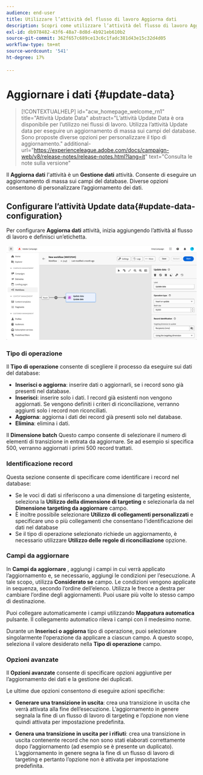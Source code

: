 ```yaml
---
audience: end-user
title: Utilizzare l’attività del flusso di lavoro Aggiorna dati
description: Scopri come utilizzare l’attività del flusso di lavoro Aggiorna dati
exl-id: db978482-43f6-48a7-8d8d-4b921eb610b2
source-git-commit: 362f657c689ce13c6c1fadc381d43e15c32d4d05
workflow-type: tm+mt
source-wordcount: '541'
ht-degree: 17%

---
```


# Aggiornare i dati {#update-data}


>[!CONTEXTUALHELP]
>id="acw_homepage_welcome_rn1"
>title="Attività Update Data"
>abstract="L’attività Update Data è ora disponibile per l’utilizzo nei flussi di lavoro. Utilizza l’attività Update data per eseguire un aggiornamento di massa sui campi del database. Sono proposte diverse opzioni per personalizzare il tipo di aggiornamento."
>additional-url="https://experienceleague.adobe.com/docs/campaign-web/v8/release-notes/release-notes.html?lang=it" text="Consulta le note sulla versione"



Il **Aggiorna dati** l&#39;attività è un **Gestione dati** attività. Consente di eseguire un aggiornamento di massa sui campi del database. Diverse opzioni consentono di personalizzare l’aggiornamento dei dati.

<!--
The **Operation type** field lets you choose the process to be carried out on the data in the database. Select the first option to add data or update (it if it has already been added). You can also only add data, only update data, or delete data. Select the **Update and merge collections** to select a primary record to link duplicates to, and delete those duplicates safely

Specify how to identify the records in the database: if data relate to an existing targeting dimension, select the **Using the targeting dimension** option and select the targeting dimension and fields to update. Otherwise, specify one or more custom links to identify the data in the database, or direct use of reconciliation keys.

Select the fields to update and reconciliation settings. You can use the **Auto-mapping** option to automatically identify the fields to be updated.

The **Advanced options** section let you specify additional settings to manage data and duplicates.

Toggle the **Generate an outbound transition** option to add an outbound transition that will be activated at the end of the execution of the **Update data** activity. The update generally marks the end of a targeting workflow and therefore the option is not activated by default.

Toggle the **Generate an outbound transition for rejects** option to add an outbound transition containing records that have not been correctly processed after the update (for example if there is a duplicate). The update generally marks the end of a targeting workflow and therefore the option is not activated by default.
-->

## Configurare l’attività Update data{#update-data-configuration}

Per configurare **Aggiorna dati** attività, inizia aggiungendo l’attività al flusso di lavoro e definisci un’etichetta.

![](../assets/workflow-update-data.png)

### Tipo di operazione

Il **Tipo di operazione** consente di scegliere il processo da eseguire sui dati del database:

* **Inserisci o aggiorna**: inserire dati o aggiornarli, se i record sono già presenti nel database.
* **Inserisci**: inserire solo i dati. I record già esistenti non vengono aggiornati. Se vengono definiti i criteri di riconciliazione, verranno aggiunti solo i record non riconciliati.
* **Aggiorna**: aggiorna i dati dei record già presenti solo nel database.
* **Elimina**: elimina i dati.

Il **Dimensione batch** Questo campo consente di selezionare il numero di elementi di transizione in entrata da aggiornare. Se ad esempio si specifica 500, verranno aggiornati i primi 500 record trattati.

### Identificazione record

Questa sezione consente di specificare come identificare i record nel database:

* Se le voci di dati si riferiscono a una dimensione di targeting esistente, seleziona la **Utilizzo della dimensione di targeting** e selezionarla da nel **Dimensione targeting da aggiornare** campo.
* È inoltre possibile selezionare **Utilizzo di collegamenti personalizzati** e specificare uno o più collegamenti che consentano l&#39;identificazione dei dati nel database
* Se il tipo di operazione selezionato richiede un aggiornamento, è necessario utilizzare **Utilizzo delle regole di riconciliazione** opzione.

### Campi da aggiornare

In **Campi da aggiornare** , aggiungi i campi in cui verrà applicato l’aggiornamento e, se necessario, aggiungi le condizioni per l’esecuzione. A tale scopo, utilizza **Considerato se** campo. Le condizioni vengono applicate in sequenza, secondo l’ordine dell’elenco. Utilizza le frecce a destra per cambiare l’ordine degli aggiornamenti. Puoi usare più volte lo stesso campo di destinazione.

Puoi collegare automaticamente i campi utilizzando **Mappatura automatica** pulsante. Il collegamento automatico rileva i campi con il medesimo nome.

Durante un **Inserisci o aggiorna** tipo di operazione, puoi selezionare singolarmente l’operazione da applicare a ciascun campo. A questo scopo, seleziona il valore desiderato nella **Tipo di operazione** campo.

### Opzioni avanzate

Il **Opzioni avanzate** consente di specificare opzioni aggiuntive per l’aggiornamento dei dati e la gestione dei duplicati.

<!--
* **Disable automatic key management**
* **Disable audit**
* **Empty the destination value if the source value is empty**
* **Update all columns with matching names**
* **Ignore records which concern the same target**: only the first in the list of expressions will be considered
-->

Le ultime due opzioni consentono di eseguire azioni specifiche:

* **Generare una transizione in uscita**: crea una transizione in uscita che verrà attivata alla fine dell’esecuzione. L’aggiornamento in genere segnala la fine di un flusso di lavoro di targeting e l’opzione non viene quindi attivata per impostazione predefinita.

* **Genera una transizione in uscita per i rifiuti**: crea una transizione in uscita contenente record che non sono stati elaborati correttamente dopo l’aggiornamento (ad esempio se è presente un duplicato). L’aggiornamento in genere segna la fine di un flusso di lavoro di targeting e pertanto l’opzione non è attivata per impostazione predefinita.
